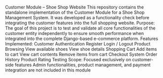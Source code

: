 Customer Module – Shoe Shop Website
This repository contains the standalone implementation of the Customer Module for a Shoe Shop Management System. It was developed as a functionality check before integrating the customer features into the full shopping website.
Purpose:
The goal of this project is to test and validate all core functionalities of the customer entity independently to ensure smooth performance when integrated into the complete Django-based e-commerce platform.
Features Implemented:
Customer Authentication
Register
Login / Logout
Product Browsing
View available shoes
View shoe details
Shopping Cart
Add items to cart
View cart contents
Remove items from cart
Checkout System
Order History
Product Rating
 Testing Scope:
Focused exclusively on customer-side features
Admin functionalities, product management, and payment integration are not included in this module
